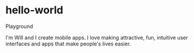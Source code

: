 # hello-world
Playground

I'm Will and I create mobile apps. I love making attractive, fun, intuitive user interfaces and apps that make people's lives easier.
